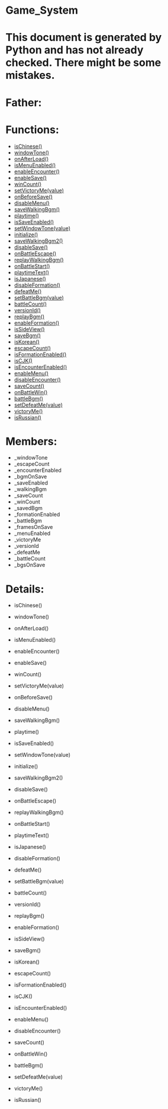 Game_System
===

# This document is generated by Python and has not already checked. There might be some mistakes.

# Father:

# Functions:
* [isChinese()](#isChinese)
* [windowTone()](#windowTone)
* [onAfterLoad()](#onAfterLoad)
* [isMenuEnabled()](#isMenuEnabled)
* [enableEncounter()](#enableEncounter)
* [enableSave()](#enableSave)
* [winCount()](#winCount)
* [setVictoryMe(value)](#setVictoryMe)
* [onBeforeSave()](#onBeforeSave)
* [disableMenu()](#disableMenu)
* [saveWalkingBgm()](#saveWalkingBgm)
* [playtime()](#playtime)
* [isSaveEnabled()](#isSaveEnabled)
* [setWindowTone(value)](#setWindowTone)
* [initialize()](#initialize)
* [saveWalkingBgm2()](#saveWalkingBgm2)
* [disableSave()](#disableSave)
* [onBattleEscape()](#onBattleEscape)
* [replayWalkingBgm()](#replayWalkingBgm)
* [onBattleStart()](#onBattleStart)
* [playtimeText()](#playtimeText)
* [isJapanese()](#isJapanese)
* [disableFormation()](#disableFormation)
* [defeatMe()](#defeatMe)
* [setBattleBgm(value)](#setBattleBgm)
* [battleCount()](#battleCount)
* [versionId()](#versionId)
* [replayBgm()](#replayBgm)
* [enableFormation()](#enableFormation)
* [isSideView()](#isSideView)
* [saveBgm()](#saveBgm)
* [isKorean()](#isKorean)
* [escapeCount()](#escapeCount)
* [isFormationEnabled()](#isFormationEnabled)
* [isCJK()](#isCJK)
* [isEncounterEnabled()](#isEncounterEnabled)
* [enableMenu()](#enableMenu)
* [disableEncounter()](#disableEncounter)
* [saveCount()](#saveCount)
* [onBattleWin()](#onBattleWin)
* [battleBgm()](#battleBgm)
* [setDefeatMe(value)](#setDefeatMe)
* [victoryMe()](#victoryMe)
* [isRussian()](#isRussian)

# Members:
* _windowTone
* _escapeCount
* _encounterEnabled
* _bgmOnSave
* _saveEnabled
* _walkingBgm
* _saveCount
* _winCount
* _savedBgm
* _formationEnabled
* _battleBgm
* _framesOnSave
* _menuEnabled
* _victoryMe
* _versionId
* _defeatMe
* _battleCount
* _bgsOnSave

# Details:
<p id=isChinese></p>

* isChinese()
	

<p id=windowTone></p>

* windowTone()
	

<p id=onAfterLoad></p>

* onAfterLoad()
	

<p id=isMenuEnabled></p>

* isMenuEnabled()
	

<p id=enableEncounter></p>

* enableEncounter()
	

<p id=enableSave></p>

* enableSave()
	

<p id=winCount></p>

* winCount()
	

<p id=setVictoryMe></p>

* setVictoryMe(value)
	

<p id=onBeforeSave></p>

* onBeforeSave()
	

<p id=disableMenu></p>

* disableMenu()
	

<p id=saveWalkingBgm></p>

* saveWalkingBgm()
	

<p id=playtime></p>

* playtime()
	

<p id=isSaveEnabled></p>

* isSaveEnabled()
	

<p id=setWindowTone></p>

* setWindowTone(value)
	

<p id=initialize></p>

* initialize()
	

<p id=saveWalkingBgm2></p>

* saveWalkingBgm2()
	

<p id=disableSave></p>

* disableSave()
	

<p id=onBattleEscape></p>

* onBattleEscape()
	

<p id=replayWalkingBgm></p>

* replayWalkingBgm()
	

<p id=onBattleStart></p>

* onBattleStart()
	

<p id=playtimeText></p>

* playtimeText()
	

<p id=isJapanese></p>

* isJapanese()
	

<p id=disableFormation></p>

* disableFormation()
	

<p id=defeatMe></p>

* defeatMe()
	

<p id=setBattleBgm></p>

* setBattleBgm(value)
	

<p id=battleCount></p>

* battleCount()
	

<p id=versionId></p>

* versionId()
	

<p id=replayBgm></p>

* replayBgm()
	

<p id=enableFormation></p>

* enableFormation()
	

<p id=isSideView></p>

* isSideView()
	

<p id=saveBgm></p>

* saveBgm()
	

<p id=isKorean></p>

* isKorean()
	

<p id=escapeCount></p>

* escapeCount()
	

<p id=isFormationEnabled></p>

* isFormationEnabled()
	

<p id=isCJK></p>

* isCJK()
	

<p id=isEncounterEnabled></p>

* isEncounterEnabled()
	

<p id=enableMenu></p>

* enableMenu()
	

<p id=disableEncounter></p>

* disableEncounter()
	

<p id=saveCount></p>

* saveCount()
	

<p id=onBattleWin></p>

* onBattleWin()
	

<p id=battleBgm></p>

* battleBgm()
	

<p id=setDefeatMe></p>

* setDefeatMe(value)
	

<p id=victoryMe></p>

* victoryMe()
	

<p id=isRussian></p>

* isRussian()
	

